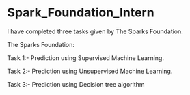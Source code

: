 # Spark_Foundation_Intern
I have completed three tasks given by The Sparks Foundation.

The Sparks Foundation:

Task 1:- Prediction using Supervised Machine Learning.

Task 2:- Prediction using Unsupervised Machine Learning.

Task 3:- Prediction using Decision tree algorithm
